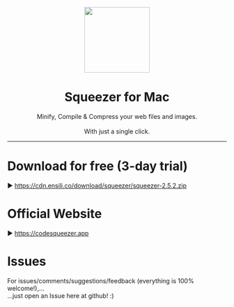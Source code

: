 <p align=center>
  <img height="150px" src="https://github.com/enSili-co/squeezer/raw/main/images/logo.png"/>
</p>
<h1 align=center>Squeezer for Mac</h1>
<p align=center>
  Minify, Compile & Compress your web files and images.<br><br>With just a single click.
</p>


---

# Download for free (3-day trial)

▶︎ https://cdn.ensili.co/download/squeezer/squeezer-2.5.2.zip

# Official Website

▶︎ https://codesqueezer.app

# Issues

For issues/comments/suggestions/feedback (everything is 100% welcome!),...    
...just open an Issue here at github! :)

